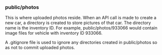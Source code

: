 ### public/photos

This is where uploaded photos reside.  When an API call is made to create a new car, a directory is created to store pictures of that car.  The directory name is the inventory ID.  For example, public/photos/933066 would contain image files for vehicle with inventory ID 933066.

A .gitignore file is used to ignore any directories created in public/photos so as not to commit uploaded photos.  